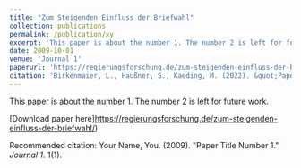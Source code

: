 ```yaml
---
title: "Zum Steigenden Einfluss der Briefwahl"
collection: publications
permalink: /publication/xy
excerpt: 'This paper is about the number 1. The number 2 is left for future work.'
date: 2009-10-01
venue: 'Journal 1'
paperurl: 'https://regierungsforschung.de/zum-steigenden-einfluss-der-briefwahl/'
citation: 'Birkenmaier, L., Haußner, S., Kaeding, M. (2022). &quot;Paper Title Number 1.&quot; <i>Journal 1</i>. 1(1).'
---
```

This paper is about the number 1. The number 2 is left for future work.

[Download paper here]https://regierungsforschung.de/zum-steigenden-einfluss-der-briefwahl/)

Recommended citation: Your Name, You. (2009). "Paper Title Number 1." <i>Journal 1</i>. 1(1).